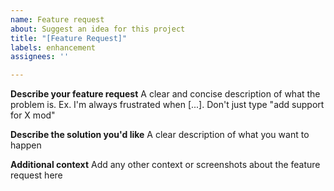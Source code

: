 ```yaml
---
name: Feature request
about: Suggest an idea for this project
title: "[Feature Request]"
labels: enhancement
assignees: ''

---
```


**Describe your feature request**
A clear and concise description of what the problem is. Ex. I'm always frustrated when [...]. Don't just type "add support for X mod"

**Describe the solution you'd like**
A clear description of what you want to happen

**Additional context**
Add any other context or screenshots about the feature request here
